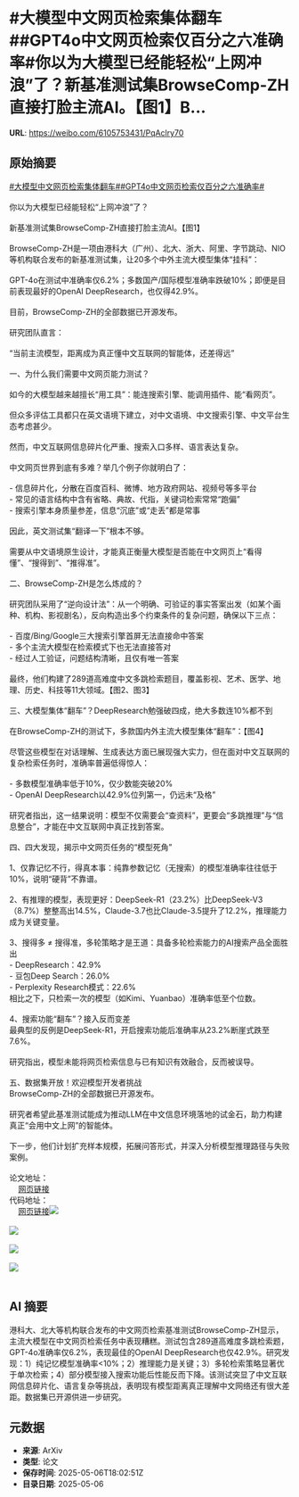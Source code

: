 # #大模型中文网页检索集体翻车##GPT4o中文网页检索仅百分之六准确率#你以为大模型已经能轻松“上网冲浪”了？新基准测试集BrowseComp-ZH直接打脸主流AI。【图1】B...

**URL**: https://weibo.com/6105753431/PqAclry70

## 原始摘要

<a href="https://m.weibo.cn/search?containerid=231522type%3D1%26t%3D10%26q%3D%23%E5%A4%A7%E6%A8%A1%E5%9E%8B%E4%B8%AD%E6%96%87%E7%BD%91%E9%A1%B5%E6%A3%80%E7%B4%A2%E9%9B%86%E4%BD%93%E7%BF%BB%E8%BD%A6%23&amp;extparam=%23%E5%A4%A7%E6%A8%A1%E5%9E%8B%E4%B8%AD%E6%96%87%E7%BD%91%E9%A1%B5%E6%A3%80%E7%B4%A2%E9%9B%86%E4%BD%93%E7%BF%BB%E8%BD%A6%23" data-hide=""><span class="surl-text">#大模型中文网页检索集体翻车#</span></a><a href="https://m.weibo.cn/search?containerid=231522type%3D1%26t%3D10%26q%3D%23GPT4o%E4%B8%AD%E6%96%87%E7%BD%91%E9%A1%B5%E6%A3%80%E7%B4%A2%E4%BB%85%E7%99%BE%E5%88%86%E4%B9%8B%E5%85%AD%E5%87%86%E7%A1%AE%E7%8E%87%23&amp;extparam=%23GPT4o%E4%B8%AD%E6%96%87%E7%BD%91%E9%A1%B5%E6%A3%80%E7%B4%A2%E4%BB%85%E7%99%BE%E5%88%86%E4%B9%8B%E5%85%AD%E5%87%86%E7%A1%AE%E7%8E%87%23" data-hide=""><span class="surl-text">#GPT4o中文网页检索仅百分之六准确率#</span></a><br><br>你以为大模型已经能轻松“上网冲浪”了？<br><br>新基准测试集BrowseComp-ZH直接打脸主流AI。【图1】<br><br>BrowseComp-ZH是一项由港科大（广州）、北大、浙大、阿里、字节跳动、NIO等机构联合发布的新基准测试集，让20多个中外主流大模型集体“挂科”：<br><br>GPT-4o在测试中准确率仅6.2%；多数国产/国际模型准确率跌破10%；即便是目前表现最好的OpenAI DeepResearch，也仅得42.9%。<br><br>目前，BrowseComp-ZH的全部数据已开源发布。<br><br>研究团队直言：<br><br>“当前主流模型，距离成为真正懂中文互联网的智能体，还差得远”<br><br>一、为什么我们需要中文网页能力测试？<br><br>如今的大模型越来越擅长“用工具”：能连搜索引擎、能调用插件、能“看网页”。<br><br>但众多评估工具都只在英文语境下建立，对中文语境、中文搜索引擎、中文平台生态考虑甚少。<br><br>然而，中文互联网信息碎片化严重、搜索入口多样、语言表达复杂。<br><br>中文网页世界到底有多难？举几个例子你就明白了：<br><br>- 信息碎片化，分散在百度百科、微博、地方政府网站、视频号等多平台<br>- 常见的语言结构中含有省略、典故、代指，关键词检索常常“跑偏”<br>- 搜索引擎本身质量参差，信息“沉底”或“走丢”都是常事<br><br>因此，英文测试集“翻译一下”根本不够。<br><br>需要从中文语境原生设计，才能真正衡量大模型是否能在中文网页上“看得懂”、“搜得到”、“推得准”。<br><br>二、BrowseComp-ZH是怎么炼成的？<br><br>研究团队采用了“逆向设计法”：从一个明确、可验证的事实答案出发（如某个画种、机构、影视剧名），反向构造出多个约束条件的复杂问题，确保以下三点：<br><br>- 百度/Bing/Google三大搜索引擎首屏无法直接命中答案<br>- 多个主流大模型在检索模式下也无法直接答对<br>- 经过人工验证，问题结构清晰，且仅有唯一答案<br><br>最终，他们构建了289道高难度中文多跳检索题目，覆盖影视、艺术、医学、地理、历史、科技等11大领域。【图2、图3】<br><br>三、大模型集体“翻车”？DeepResearch勉强破四成，绝大多数连10%都不到<br><br>在BrowseComp-ZH的测试下，多款国内外主流大模型集体“翻车”：【图4】<br><br>尽管这些模型在对话理解、生成表达方面已展现强大实力，但在面对中文互联网的复杂检索任务时，准确率普遍低得惊人：<br><br>- 多数模型准确率低于10%，仅少数能突破20%<br>- OpenAI DeepResearch以42.9%位列第一，仍远未“及格”<br><br>研究者指出，这一结果说明：模型不仅需要会“查资料”，更要会“多跳推理”与“信息整合”，才能在中文互联网中真正找到答案。<br><br>四、四大发现，揭示中文网页任务的“模型死角”<br><br>1、仅靠记忆不行，得真本事：纯靠参数记忆（无搜索）的模型准确率往往低于10%，说明“硬背”不靠谱。<br><br>2、有推理的模型，表现更好：DeepSeek-R1（23.2%）比DeepSeek-V3（8.7%）整整高出14.5%，Claude-3.7也比Claude-3.5提升了12.2%，推理能力成为关键变量。<br><br>3、搜得多 ≠ 搜得准，多轮策略才是王道：具备多轮检索能力的AI搜索产品全面胜出<br>- DeepResearch：42.9%<br>- 豆包Deep Search：26.0%<br>- Perplexity Research模式：22.6%<br>相比之下，只检索一次的模型（如Kimi、Yuanbao）准确率低至个位数。<br><br>4、搜索功能“翻车”？接入反而变差<br>最典型的反例是DeepSeek-R1，开启搜索功能后准确率从23.2%断崖式跌至7.6%。<br><br>研究指出，模型未能将网页检索信息与已有知识有效融合，反而被误导。<br><br>五、数据集开放！欢迎模型开发者挑战<br>BrowseComp-ZH的全部数据已开源发布。<br><br>研究者希望此基准测试能成为推动LLM在中文信息环境落地的试金石，助力构建真正“会用中文上网”的智能体。<br><br>下一步，他们计划扩充样本规模，拓展问答形式，并深入分析模型推理路径与失败案例。<br><br>论文地址：<br><a href="https://weibo.cn/sinaurl?u=https%3A%2F%2Farxiv.org%2Fabs%2F2504.19314" data-hide=""><span class="url-icon"><img style="width: 1rem;height: 1rem" src="https://h5.sinaimg.cn/upload/2015/09/25/3/timeline_card_small_web_default.png" referrerpolicy="no-referrer"></span><span class="surl-text">网页链接</span></a><br>代码地址：<br><a href="https://weibo.cn/sinaurl?u=https%3A%2F%2Fgithub.com%2FPALIN2018%2FBrowseComp-ZH" data-hide=""><span class="url-icon"><img style="width: 1rem;height: 1rem" src="https://h5.sinaimg.cn/upload/2015/09/25/3/timeline_card_small_web_default.png" referrerpolicy="no-referrer"></span><span class="surl-text">网页链接</span></a><img style="" src="https://tvax4.sinaimg.cn/large/006Fd7o3gy1i15wfsrcx2j30zk0mnaj9.jpg" referrerpolicy="no-referrer"><br><br><img style="" src="https://tvax2.sinaimg.cn/large/006Fd7o3gy1i15wftw66ej30zk0nrdlx.jpg" referrerpolicy="no-referrer"><br><br><img style="" src="https://tvax2.sinaimg.cn/large/006Fd7o3gy1i15wfvulp3j30zk0kjaps.jpg" referrerpolicy="no-referrer"><br><br><img style="" src="https://tvax2.sinaimg.cn/large/006Fd7o3gy1i15wfwr5owj30zk0m247y.jpg" referrerpolicy="no-referrer"><br><br>

## AI 摘要

港科大、北大等机构联合发布的中文网页检索基准测试BrowseComp-ZH显示，主流大模型在中文网页检索任务中表现糟糕。测试包含289道高难度多跳检索题，GPT-4o准确率仅6.2%，表现最佳的OpenAI DeepResearch也仅42.9%。研究发现：1）纯记忆模型准确率<10%；2）推理能力是关键；3）多轮检索策略显著优于单次检索；4）部分模型接入搜索功能后性能反而下降。该测试突显了中文互联网信息碎片化、语言复杂等挑战，表明现有模型距离真正理解中文网络还有很大差距。数据集已开源供进一步研究。

## 元数据

- **来源**: ArXiv
- **类型**: 论文
- **保存时间**: 2025-05-06T18:02:51Z
- **目录日期**: 2025-05-06
